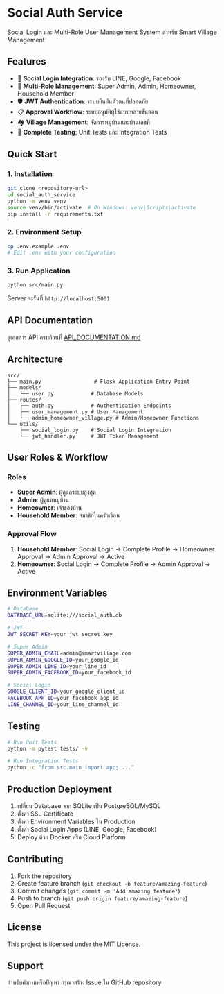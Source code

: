 # Social Auth Service

Social Login และ Multi-Role User Management System สำหรับ Smart Village Management

## Features

- 🔐 **Social Login Integration**: รองรับ LINE, Google, Facebook
- 👥 **Multi-Role Management**: Super Admin, Admin, Homeowner, Household Member
- 🛡️ **JWT Authentication**: ระบบยืนยันตัวตนที่ปลอดภัย
- 📋 **Approval Workflow**: ระบบอนุมัติผู้ใช้แบบหลายขั้นตอน
- 🏘️ **Village Management**: จัดการหมู่บ้านและบ้านเลขที่
- 🧪 **Complete Testing**: Unit Tests และ Integration Tests

## Quick Start

### 1. Installation
```bash
git clone <repository-url>
cd social_auth_service
python -m venv venv
source venv/bin/activate  # On Windows: venv\Scripts\activate
pip install -r requirements.txt
```

### 2. Environment Setup
```bash
cp .env.example .env
# Edit .env with your configuration
```

### 3. Run Application
```bash
python src/main.py
```

Server จะรันที่ `http://localhost:5001`

## API Documentation

ดูเอกสาร API ครบถ้วนที่ [API_DOCUMENTATION.md](API_DOCUMENTATION.md)

## Architecture

```
src/
├── main.py                 # Flask Application Entry Point
├── models/
│   └── user.py            # Database Models
├── routes/
│   ├── auth.py            # Authentication Endpoints
│   ├── user_management.py # User Management
│   └── admin_homeowner_village.py # Admin/Homeowner Functions
└── utils/
    ├── social_login.py    # Social Login Integration
    └── jwt_handler.py     # JWT Token Management
```

## User Roles & Workflow

### Roles
- **Super Admin**: ผู้ดูแลระบบสูงสุด
- **Admin**: ผู้ดูแลหมู่บ้าน
- **Homeowner**: เจ้าของบ้าน
- **Household Member**: สมาชิกในครัวเรือน

### Approval Flow
1. **Household Member**: Social Login → Complete Profile → Homeowner Approval → Admin Approval → Active
2. **Homeowner**: Social Login → Complete Profile → Admin Approval → Active

## Environment Variables

```bash
# Database
DATABASE_URL=sqlite:///social_auth.db

# JWT
JWT_SECRET_KEY=your_jwt_secret_key

# Super Admin
SUPER_ADMIN_EMAIL=admin@smartvillage.com
SUPER_ADMIN_GOOGLE_ID=your_google_id
SUPER_ADMIN_LINE_ID=your_line_id
SUPER_ADMIN_FACEBOOK_ID=your_facebook_id

# Social Login
GOOGLE_CLIENT_ID=your_google_client_id
FACEBOOK_APP_ID=your_facebook_app_id
LINE_CHANNEL_ID=your_line_channel_id
```

## Testing

```bash
# Run Unit Tests
python -m pytest tests/ -v

# Run Integration Tests
python -c "from src.main import app; ..."
```

## Production Deployment

1. เปลี่ยน Database จาก SQLite เป็น PostgreSQL/MySQL
2. ตั้งค่า SSL Certificate
3. ตั้งค่า Environment Variables ใน Production
4. ตั้งค่า Social Login Apps (LINE, Google, Facebook)
5. Deploy ด้วย Docker หรือ Cloud Platform

## Contributing

1. Fork the repository
2. Create feature branch (`git checkout -b feature/amazing-feature`)
3. Commit changes (`git commit -m 'Add amazing feature'`)
4. Push to branch (`git push origin feature/amazing-feature`)
5. Open Pull Request

## License

This project is licensed under the MIT License.

## Support

สำหรับคำถามหรือปัญหา กรุณาสร้าง Issue ใน GitHub repository

